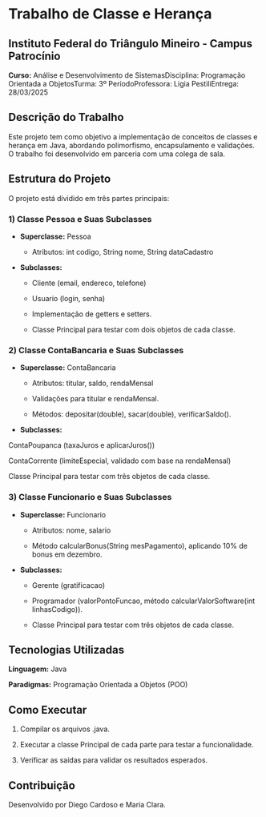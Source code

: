 # Trabalho de Classe e Herança

## Instituto Federal do Triângulo Mineiro - Campus Patrocínio

**Curso:** Análise e Desenvolvimento de SistemasDisciplina: Programação Orientada a ObjetosTurma: 3º PeríodoProfessora: Ligia PestiliEntrega: 28/03/2025

## Descrição do Trabalho

Este projeto tem como objetivo a implementação de conceitos de classes e herança em Java, abordando polimorfismo, encapsulamento e validações. O trabalho foi desenvolvido em parceria com uma colega de sala.

## Estrutura do Projeto

O projeto está dividido em três partes principais:

### 1) Classe Pessoa e Suas Subclasses

- **Superclasse:** Pessoa

  - Atributos: int codigo, String nome, String dataCadastro

- **Subclasses:**

  - Cliente (email, endereco, telefone)

  - Usuario (login, senha)

  - Implementação de getters e setters.

  - Classe Principal para testar com dois objetos de cada classe.

### 2) Classe ContaBancaria e Suas Subclasses

- **Superclasse:** ContaBancaria

  - Atributos: titular, saldo, rendaMensal

  - Validações para titular e rendaMensal.

  - Métodos: depositar(double), sacar(double), verificarSaldo().

- **Subclasses:**

ContaPoupanca (taxaJuros e aplicarJuros())

ContaCorrente (limiteEspecial, validado com base na rendaMensal)

Classe Principal para testar com três objetos de cada classe.

### 3) Classe Funcionario e Suas Subclasses

- **Superclasse:** Funcionario

  - Atributos: nome, salario

  - Método calcularBonus(String mesPagamento), aplicando 10% de bonus em dezembro.

- **Subclasses:**

  - Gerente (gratificacao)

  - Programador (valorPontoFuncao, método calcularValorSoftware(int linhasCodigo)).

  - Classe Principal para testar com três objetos de cada classe.

## Tecnologias Utilizadas

**Linguagem:** Java

**Paradigmas:** Programação Orientada a Objetos (POO)

## Como Executar

1. Compilar os arquivos .java.

2. Executar a classe Principal de cada parte para testar a funcionalidade.

3. Verificar as saídas para validar os resultados esperados.

## Contribuição

Desenvolvido por Diego Cardoso e Maria Clara.
